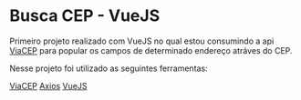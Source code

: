 # Busca CEP - VueJS

Primeiro projeto realizado com VueJS no qual estou consumindo a api [ViaCEP](https://viacep.com.br/) para popular os campos de determinado endereço atráves do CEP.

Nesse projeto foi utilizado as seguintes ferramentas:


[ViaCEP](https://viacep.com.br/)
[Axios](https://github.com/axios/axios)
[VueJS](https://vuejs.org/)
